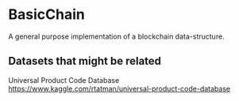 # BasicChain
A general purpose implementation of a blockchain data-structure.

## Datasets that might be related
Universal Product Code Database
https://www.kaggle.com/rtatman/universal-product-code-database
